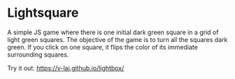 # Lightsquare
A simple JS game where there is one initial dark green square in a grid of light green squares. The objective of the game is to turn all the squares dark green. If you click on one square, it flips the color of its immediate surrounding squares.

Try it out: https://v-lai.github.io/lightbox/
